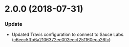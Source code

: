 <a name="2.0.0"></a>
# 2.0.0 (2018-07-31)


### Update

* Updated Travis configuration to connect to Sauce Labs. ([c6eec5ffb6a2106372ee002eecf251160eca26fc](https://github.com/advanced-rest-client/paper-chip/commit/c6eec5ffb6a2106372ee002eecf251160eca26fc))



